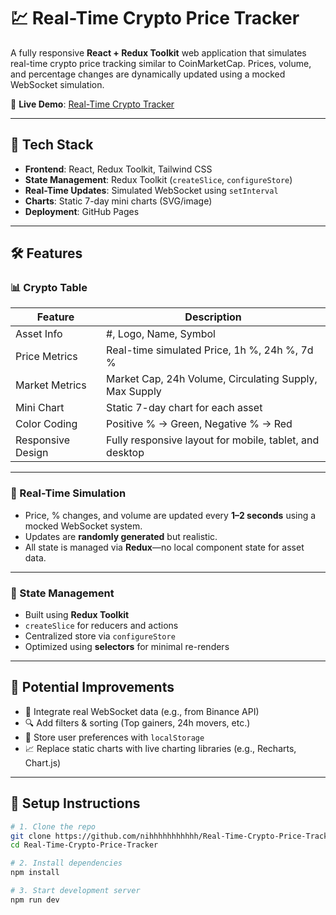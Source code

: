# 💹 Real-Time Crypto Price Tracker

A fully responsive **React + Redux Toolkit** web application that simulates real-time crypto price tracking similar to CoinMarketCap. Prices, volume, and percentage changes are dynamically updated using a mocked WebSocket simulation.

🔗 **Live Demo**: [Real-Time Crypto Tracker](https://nihhhhhhhhhhh.github.io/Real-Time-Crypto-Price-Tracker/)

---


## 🧰 Tech Stack

- **Frontend**: React, Redux Toolkit, Tailwind CSS
- **State Management**: Redux Toolkit (`createSlice`, `configureStore`)
- **Real-Time Updates**: Simulated WebSocket using `setInterval`
- **Charts**: Static 7-day mini charts (SVG/image)
- **Deployment**: GitHub Pages

---

## 🛠️ Features

### 📊 Crypto Table

| Feature               | Description                                                                 |
|-----------------------|-----------------------------------------------------------------------------|
| Asset Info            | #, Logo, Name, Symbol                                                       |
| Price Metrics         | Real-time simulated Price, 1h %, 24h %, 7d %                                |
| Market Metrics        | Market Cap, 24h Volume, Circulating Supply, Max Supply                     |
| Mini Chart            | Static 7-day chart for each asset                                          |
| Color Coding          | Positive % → Green, Negative % → Red                                       |
| Responsive Design     | Fully responsive layout for mobile, tablet, and desktop                    |

---

### 🔄 Real-Time Simulation

- Price, % changes, and volume are updated every **1–2 seconds** using a mocked WebSocket system.
- Updates are **randomly generated** but realistic.
- All state is managed via **Redux**—no local component state for asset data.

---

### 🧠 State Management

- Built using **Redux Toolkit**
- `createSlice` for reducers and actions
- Centralized store via `configureStore`
- Optimized using **selectors** for minimal re-renders

---

## 🚀 Potential Improvements

- 🔌 Integrate real WebSocket data (e.g., from Binance API)
- 🔍 Add filters & sorting (Top gainers, 24h movers, etc.)
- 💾 Store user preferences with `localStorage`
- 📈 Replace static charts with live charting libraries (e.g., Recharts, Chart.js)

---

## 🧪 Setup Instructions

```bash
# 1. Clone the repo
git clone https://github.com/nihhhhhhhhhhh/Real-Time-Crypto-Price-Tracker.git
cd Real-Time-Crypto-Price-Tracker

# 2. Install dependencies
npm install

# 3. Start development server
npm run dev
